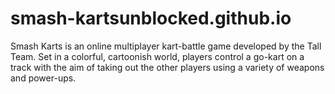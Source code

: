 # smash-kartsunblocked.github.io
Smash Karts is an online multiplayer kart-battle game developed by the Tall Team. Set in a colorful, cartoonish world, players control a go-kart on a track with the aim of taking out the other players using a variety of weapons and power-ups.
